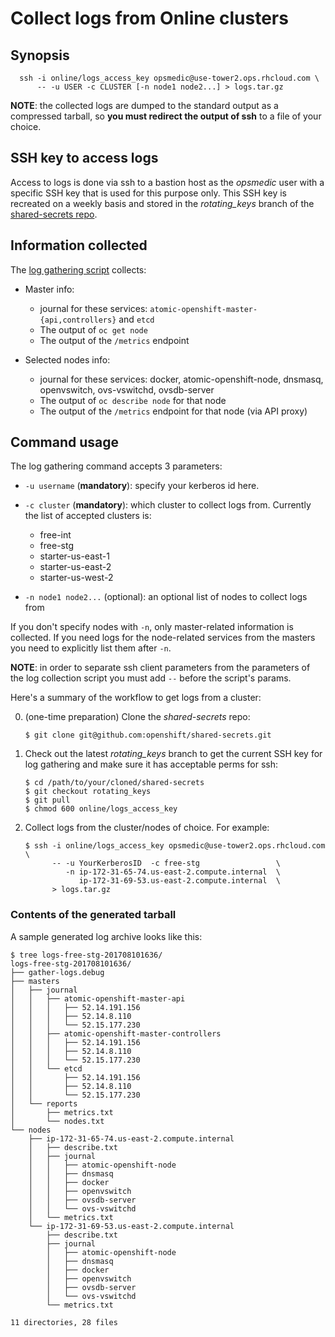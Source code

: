 # Collect logs from Online clusters

## Synopsis

````
  ssh -i online/logs_access_key opsmedic@use-tower2.ops.rhcloud.com \
      -- -u USER -c CLUSTER [-n node1 node2...] > logs.tar.gz
````

**NOTE**: the collected logs are dumped to the standard output as a compressed
tarball, so **you must redirect the output of ssh** to a file of your choice.

## SSH key to access logs

Access to logs is done via ssh to a bastion host as the *opsmedic* user with a
specific SSH key that is used for this purpose only. This SSH key is recreated
on a weekly basis and stored in the *rotating_keys* branch of the
[shared-secrets repo](https://github.com/openshift/shared-secrets/tree/rotating_keys).

## Information collected

The [log gathering script](../../tower-scripts/bin/gather-logs.sh) collects:

* Master info:

   - journal for these services: `atomic-openshift-master-{api,controllers}` and `etcd`
   - The output of `oc get node`
   - The output of the `/metrics` endpoint

* Selected nodes info:

   - journal for these services: docker, atomic-openshift-node, dnsmasq, openvswitch, ovs-vswitchd, ovsdb-server
   - The output of `oc describe node` for that node
   - The output of the `/metrics` endpoint for that node (via API proxy)

## Command usage

The log gathering command accepts 3 parameters:

- `-u username` (**mandatory**): specify your kerberos id here.

- `-c cluster` (**mandatory**): which cluster to collect logs from. Currently the list
     of accepted clusters is:

     - free-int
     - free-stg
     - starter-us-east-1
     - starter-us-east-2
     - starter-us-west-2

- `-n node1 node2...` (optional): an optional list of nodes to collect logs from

If you don't specify nodes with `-n`, only master-related information is
collected. If you need logs for the node-related services from the masters you
need to explicitly list them after `-n`.

**NOTE**: in order to separate ssh client parameters from the parameters of the
log collection script you must add `--` before the script's params.

Here's a summary of the workflow to get logs from a cluster:

 0. (one-time preparation) Clone the *shared-secrets* repo:

    ````
    $ git clone git@github.com:openshift/shared-secrets.git
    ````

 1. Check out the latest *rotating_keys* branch to get the current SSH
    key for log gathering and make sure it has acceptable perms for ssh:

    ````
    $ cd /path/to/your/cloned/shared-secrets
    $ git checkout rotating_keys
    $ git pull
    $ chmod 600 online/logs_access_key
    ````

 2. Collect logs from the cluster/nodes of choice. For example:

    ````
    $ ssh -i online/logs_access_key opsmedic@use-tower2.ops.rhcloud.com \
          -- -u YourKerberosID  -c free-stg                 \
             -n ip-172-31-65-74.us-east-2.compute.internal  \
                ip-172-31-69-53.us-east-2.compute.internal  \
          > logs.tar.gz
    ````

### Contents of the generated tarball

A sample generated log archive looks like this:

````
$ tree logs-free-stg-201708101636/
logs-free-stg-201708101636/
├── gather-logs.debug
├── masters
│   ├── journal
│   │   ├── atomic-openshift-master-api
│   │   │   ├── 52.14.191.156
│   │   │   ├── 52.14.8.110
│   │   │   └── 52.15.177.230
│   │   ├── atomic-openshift-master-controllers
│   │   │   ├── 52.14.191.156
│   │   │   ├── 52.14.8.110
│   │   │   └── 52.15.177.230
│   │   └── etcd
│   │       ├── 52.14.191.156
│   │       ├── 52.14.8.110
│   │       └── 52.15.177.230
│   └── reports
│       ├── metrics.txt
│       └── nodes.txt
└── nodes
    ├── ip-172-31-65-74.us-east-2.compute.internal
    │   ├── describe.txt
    │   ├── journal
    │   │   ├── atomic-openshift-node
    │   │   ├── dnsmasq
    │   │   ├── docker
    │   │   ├── openvswitch
    │   │   ├── ovsdb-server
    │   │   └── ovs-vswitchd
    │   └── metrics.txt
    └── ip-172-31-69-53.us-east-2.compute.internal
        ├── describe.txt
        ├── journal
        │   ├── atomic-openshift-node
        │   ├── dnsmasq
        │   ├── docker
        │   ├── openvswitch
        │   ├── ovsdb-server
        │   └── ovs-vswitchd
        └── metrics.txt

11 directories, 28 files
````
